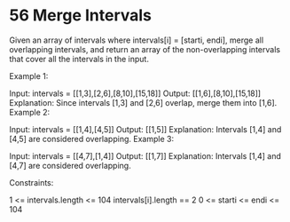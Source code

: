 # 56 Merge Intervals

Given an array of intervals where intervals[i] = [starti, endi], merge all overlapping intervals, and return an array of the non-overlapping intervals that cover all the intervals in the input.

 

Example 1:

Input: intervals = [[1,3],[2,6],[8,10],[15,18]]
Output: [[1,6],[8,10],[15,18]]
Explanation: Since intervals [1,3] and [2,6] overlap, merge them into [1,6].
Example 2:

Input: intervals = [[1,4],[4,5]]
Output: [[1,5]]
Explanation: Intervals [1,4] and [4,5] are considered overlapping.
Example 3:

Input: intervals = [[4,7],[1,4]]
Output: [[1,7]]
Explanation: Intervals [1,4] and [4,7] are considered overlapping.
 

Constraints:

1 <= intervals.length <= 104
intervals[i].length == 2
0 <= starti <= endi <= 104
